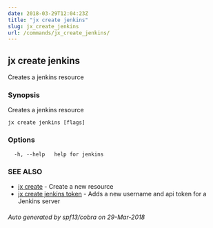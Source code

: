 ```yaml
---
date: 2018-03-29T12:04:23Z
title: "jx create jenkins"
slug: jx_create_jenkins
url: /commands/jx_create_jenkins/
---
```

## jx create jenkins

Creates a jenkins resource

### Synopsis

Creates a jenkins resource

```
jx create jenkins [flags]
```

### Options

```
  -h, --help   help for jenkins
```

### SEE ALSO

* [jx create](/commands/jx_create/)	 - Create a new resource
* [jx create jenkins token](/commands/jx_create_jenkins_token/)	 - Adds a new username and api token for a Jenkins server

###### Auto generated by spf13/cobra on 29-Mar-2018

